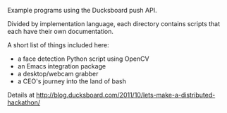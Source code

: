 Example programs using the Ducksboard push API.

Divided by implementation language, each directory contains scripts
that each have their own documentation.

A short list of things included here:
 * a face detection Python script using OpenCV
 * an Emacs integration package
 * a desktop/webcam grabber
 * a CEO's journey into the land of bash

Details at http://blog.ducksboard.com/2011/10/lets-make-a-distributed-hackathon/
